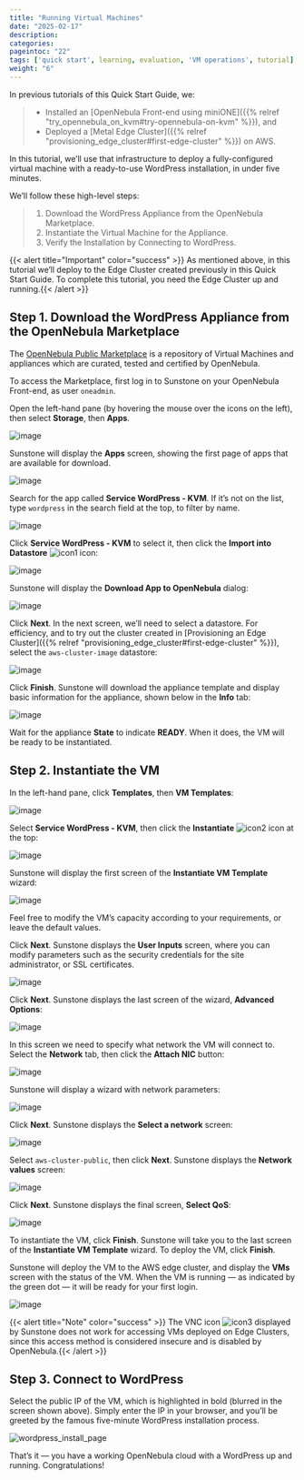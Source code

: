```yaml
---
title: "Running Virtual Machines"
date: "2025-02-17"
description:
categories:
pageintoc: "22"
tags: ['quick start', learning, evaluation, 'VM operations', tutorial]
weight: "6"
---
```


<a id="running-virtual-machines"></a>

<!--# Running Virtual Machines -->

In previous tutorials of this Quick Start Guide, we:

> * Installed an [OpenNebula Front-end using miniONE]({{% relref "try_opennebula_on_kvm#try-opennebula-on-kvm" %}}), and
> * Deployed a [Metal Edge Cluster]({{% relref "provisioning_edge_cluster#first-edge-cluster" %}}) on AWS.

In this tutorial, we’ll use that infrastructure to deploy a fully-configured virtual machine with a ready-to-use WordPress installation, in under five minutes.

We’ll follow these high-level steps:

> 1. Download the WordPress Appliance from the OpenNebula Marketplace.
> 2. Instantiate the Virtual Machine for the Appliance.
> 3. Verify the Installation by Connecting to WordPress.

{{< alert title="Important" color="success" >}}
As mentioned above, in this tutorial we’ll deploy to the Edge Cluster created previously in this Quick Start Guide. To complete this tutorial, you need the Edge Cluster up and running.{{< /alert >}} 

## Step 1. Download the WordPress Appliance from the OpenNebula Marketplace

The [OpenNebula Public Marketplace](https://marketplace.opennebula.io) is a repository of Virtual Machines and appliances which are curated, tested and certified by OpenNebula.

To access the Marketplace, first log in to Sunstone on your OpenNebula Front-end, as user `oneadmin`.

Open the left-hand pane (by hovering the mouse over the icons on the left), then select **Storage**, then **Apps**.

![image](/images/sunstone-select_apps.png)
<br/>

Sunstone will display the **Apps** screen, showing the first page of apps that are available for download.

![image](/images/sunstone-apps_list.png)
<br/>

Search for the app called **Service WordPress - KVM**. If it’s not on the list, type `wordpress` in the search field at the top, to filter by name.

![image](/images/sunstone-apps-word_filter.png)
<br/>

Click **Service WordPress - KVM** to select it, then click the **Import into Datastore** ![icon1](/images/icons/sunstone/import_into_datastore.png) icon:

![image](/images/sunstone-import_wordp_to_ds.png)
<br/>

Sunstone will display the **Download App to OpenNebula** dialog:

![image](/images/sunstone-download_app.png)
<br/>

Click **Next**. In the next screen, we’ll need to select a datastore. For efficiency, and to try out the cluster created in [Provisioning an Edge Cluster]({{% relref "provisioning_edge_cluster#first-edge-cluster" %}}), select the `aws-cluster-image` datastore:

![image](/images/aws_cluster_images_datastore.png)
<br/>

Click **Finish**. Sunstone will download the appliance template and display basic information for the appliance, shown below in the **Info** tab:

![image](/images/sunstone-wordpress_info.png)
<br/>

Wait for the appliance **State** to indicate **READY**. When it does, the VM will be ready to be instantiated.

## Step 2. Instantiate the VM

In the left-hand pane, click **Templates**, then **VM Templates**:

![image](/images/sunstone-vm_templates.png)
<br/>

Select **Service WordPress - KVM**, then click the **Instantiate** ![icon2](/images/icons/sunstone/instantiate.png) icon at the top:

![image](/images/sunstone-vm_instantiate.png)
<br/>

Sunstone will display the first screen of the **Instantiate VM Template** wizard:

![image](/images/sunstone-vm_instantiate_wiz1.png)
<br/>

Feel free to modify the VM’s capacity according to your requirements, or leave the default values.

Click **Next**. Sunstone displays the **User Inputs** screen, where you can modify parameters such as the security credentials for the site administrator, or SSL certificates.

![image](/images/sunstone-vm_instantiate_wiz2.png)
<br/>

Click **Next**. Sunstone displays the last screen of the wizard, **Advanced Options**:

![image](/images/sunstone-vm_instantiate_wiz3.png)
<br/>

In this screen we need to specify what network the VM will connect to. Select the **Network** tab, then click the **Attach NIC** button:

![image](/images/sunstone-vm_instantiate_wiz4-attach_nic.png)
<br/>

Sunstone will display a wizard with network parameters:

![image](/images/sunstone-vm_instantiate-attach_nic1.png)
<br/>

Click **Next**. Sunstone displays the **Select a network** screen:

![image](/images/select_aws_cluster_public_network.png)
<br/>

Select `aws-cluster-public`, then click **Next**. Sunstone displays the **Network values** screen:

![image](/images/sunstone-vm_instantiate-attach_nic1_network_values.png)
<br/>

Click **Next**. Sunstone displays the final screen, **Select QoS**:

![image](/images/sunstone-vm_instantiate-attach_nic3.png)
<br/>

To instantiate the VM, click **Finish**. Sunstone will take you to the last screen of the **Instantiate VM Template** wizard. To deploy the VM, click **Finish**.

Sunstone will deploy the VM to the AWS edge cluster, and display the **VMs** screen with the status of the VM. When the VM is running — as indicated by the green dot — it will be ready for your first login.

![image](/images/sunstone-wordpress.png)
<br/>

{{< alert title="Note" color="success" >}}
The VNC icon ![icon3](/images/icons/sunstone/VNC.png) displayed by Sunstone does not work for accessing VMs deployed on Edge Clusters, since this access method is considered insecure and is disabled by OpenNebula.{{< /alert >}} 

## Step 3. Connect to WordPress

Select the public IP of the VM, which is highlighted in bold (blurred in the screen shown above). Simply enter the IP in your browser, and you’ll be greeted by the famous five-minute WordPress installation process.

![wordpress_install_page](/images/wordpress_install_page.png)

That’s it — you have a working OpenNebula cloud with a WordPress up and running. Congratulations!
